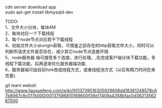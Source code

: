 
cdn server download app    
sudo apt-get install libmysqld-dev    
     
TODO:    
1、文件大小分块，每块4M   
2、每块对应一个下载线程    
3、每个node节点对应若干下载线程   
4、初始文件大小从origin获取，可借鉴之前存在的http获取文件大小，同时可以判断所请求文件是否存在，减少其它node节点连接开销    
5、node服务器 端可接受多个连接，进行处理。,先完成客户端分块下载功能，多线程下载功能，后再逐渐优化服务器端功能.    
6、服务器端可由目前fork改成线程方式，或者线程池方式（以后有精力时间在来完善).    
    
git learn websit:   
http://www.liaoxuefeng.com/wiki/0013739516305929606dd18361248578c67b8067c8c017b000/00137586810169600f39e17409a4358b1ac0d3621356287000   
